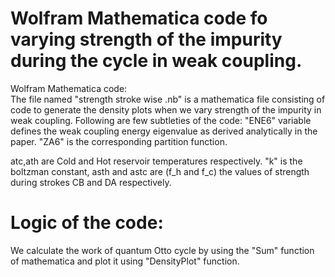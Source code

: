 # Wolfram Mathematica code fo varying strength of the impurity during the cycle in weak coupling.
 Wolfram Mathematica code: 
 <br />
The file named "strength stroke wise .nb" is a mathematica file consisting of code to generate the density plots when we vary strength of the impurity in weak coupling.
Following are few subtleties of the code: "ENE6" variable defines the weak coupling energy eigenvalue as derived analytically in the paper. "ZA6" is the corresponding partition function. <br />

atc,ath are Cold and Hot reservoir temperatures respectively.
"k" is the boltzman constant, asth and astc are (f_h and f_c) the values of strength during strokes CB and DA respectively.

# Logic of the code:
We calculate the work of quantum Otto cycle by using the "Sum" function of mathematica and plot it using "DensityPlot" function. 
